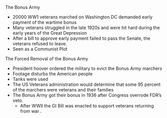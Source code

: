 

The Bonus Army

* 20000 WW1 veterans marched on Washington DC demanded early payment of the wartime bonus 
* Many veterans struggled in the late 1920s and were hit hard during the early years of the Great Depression
* After a bill to approve early payment failed to pass the Senate, the veterans refused to leave.
* Seen as a Communist Plot

The Forced Removal of the Bonus Army

* President hoover ordered the military to evict the Bonus Army marchers
* Footage disturbs the American people
* Tanks were used
* The US Veterans administration would determine that some 95 percent of the marchers were veterans and their families 
* The Bonus Army got their bonus in 1936 after Congress overrode FDR’s veto.
    * After WWII the GI Bill was enacted to support veterans returning from war .